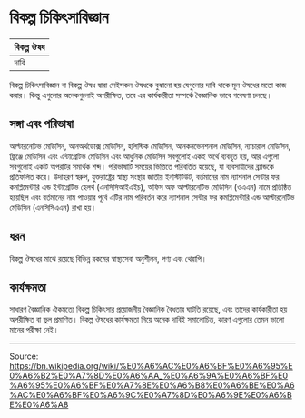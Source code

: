 # বিকল্প চিকিৎসাবিজ্ঞান

| বিকল্প ঔষধ |
| --- |
| দাবি |

বিকল্প চিকিৎসাবিজ্ঞান বা বিকল্প ঔষধ দ্বারা সেইসকল ঔষধকে বুঝানো হয় যেগুলোর দাবি থাকে মূল ঔষধের মতো কাজ করার। কিন্তু এগুলোর অনেকগুলোই অপরীক্ষিত, তবে এর কার্যকারীতা সম্পর্কে বৈজ্ঞানিক ভাবে গবেষণা চলছে।

## সঙ্গা এবং পরিভাষা

আল্টারনেটিভ মেডিসিন, আনঅর্থডোক্স মেডিসিন, হলিস্টিক মেডিসিন, আনকনভেনশনাল মেডিসিন, ন্যাচারাল মেডিসিন, ফ্রিঞ্জে মেডিসিন এবং এন্টাগ্রেটিভ মেডিসিন এবং আধুনিক মেডিসিন সবগুলোই একই অর্থে ব্যবহৃত হয়, আর এগুলো সবগুলোই একটি অপরটির সমার্থক শব্দ। পরিভাষাটি সময়ের ভিত্তিতে পরিবর্তিত হয়েছে, যা ব্যবসায়ীদের ব্র্যান্ডকে প্রতিফলিত করে। উদাহরণ স্বরুপ, যুক্তরাষ্ট্রের স্বাস্থ্য সংস্থার জাতীয় ইনস্টিটিউট, বর্তমানের নাম ন্যাশনাল সেন্টার ফর কমপ্লিমেন্টারি এন্ড ইন্টাগ্রেটিভ হেলথ (এনসিসিআইএইচ), অফিস অফ আল্টারনেটিভ মেডিসিন (ওএএম) নামে প্রতিষ্ঠিত হয়েছিল এবং বর্তমানের নাম পাওয়ার পূর্বে এটির নাম পরিবর্তন করে ন্যাশনাল সেন্টার ফর কমপ্লিমেন্টারি এন্ড আল্টারনেটিভ মেডিসিন (এনসিসিএএম) রাখা হয়।

## ধরন

বিকল্প ঔষধের মাঝে রয়েছে বিভিন্ন রকমের স্বাস্থ্যসেবা অনুশীলন, পণ্য এবং থেরাপি।

## কার্যক্ষমতা

সাধারণ বৈজ্ঞানিক ঐকমত্যে বিকল্প চিকিৎসার প্রয়োজনীয় বৈজ্ঞানিক বৈধতার ঘাটতি রয়েছে, এবং তাদের কার্যকারীতা হয় অপরীক্ষিত বা ভুল প্রমাণিত। বিকল্প ঔষধের কার্যক্ষমতা নিয়ে অনেক দাবিই সমালোচিত, কারণ এগুলোর তেমন ভালো মানের পরীক্ষা নেই।

---
Source: https://bn.wikipedia.org/wiki/%E0%A6%AC%E0%A6%BF%E0%A6%95%E0%A6%B2%E0%A7%8D%E0%A6%AA_%E0%A6%9A%E0%A6%BF%E0%A6%95%E0%A6%BF%E0%A7%8E%E0%A6%B8%E0%A6%BE%E0%A6%AC%E0%A6%BF%E0%A6%9C%E0%A7%8D%E0%A6%9E%E0%A6%BE%E0%A6%A8
